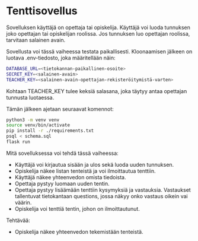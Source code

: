 <h1>Tenttisovellus</h1>

Sovelluksen käyttäjä on opettaja tai opiskelija. Käyttäjä voi luoda tunnuksen
joko opettajan tai opiskelijan roolissa. Jos tunnuksen luo opettajan roolissa,
tarvitaan salainen avain.

Sovellusta voi tässä vaiheessa testata paikallisesti. Kloonaamisen jälkeen on luotava
.env-tiedosto, joka määritellään näin:

```bash
DATABASE_URL=<tietokannan-paikallinen-osoite>
SECRET_KEY=<salainen-avain>
TEACHER_KEY=<salainen-avain-opettajan-rekisteröitymistä-varten>
```
Kohtaan TEACHER_KEY tulee keksiä salasana, joka täytyy antaa opettajan tunnusta luotaessa.

Tämän jälkeen ajetaan seuraavat komennot:

```bash
python3 -m venv venv
source venv/bin/activate
pip install -r ./requirements.txt
psql < schema.sql
flask run
```

Mitä sovelluksessa voi tehdä tässä vaiheessa:

<ul>
  <li>Käyttäjä voi kirjautua sisään ja ulos sekä luoda uuden tunnuksen.</li>
  <li>Opiskelija näkee listan tenteistä ja voi ilmoittautua tenttiin.</li>
  <li>Käyttäjä näkee yhteenvedon omista tiedoista.</li>

  <li>Opettaja pystyy luomaan uuden tentin.</li>

  <li>Opettaja pystyy lisäämään tenttiin kysymyksiä ja vastauksia. Vastaukset
      tallentuvat tietokantaan questions, jossa näkyy onko vastaus oikein vai väärin.</li>
  <li>Opiskelija voi tenttiä tentin, johon on ilmoittautunut.</li>
</ul>

Tehtävää:
<ul>
  <li>Opiskelija näkee yhteenvedon tekemistään tenteistä.</li>
